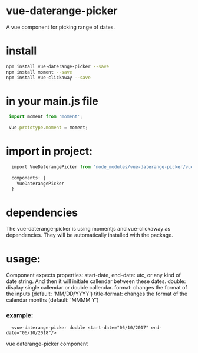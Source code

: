 # vue-daterange-picker

A vue component for picking range of dates.

# install
```bash
npm install vue-daterange-picker --save
npm install moment --save
npm install vue-clickaway --save
```

# in your main.js file
```javascript
 import moment from 'moment';
 
 Vue.prototype.moment = moment;
```

# import in project:
```javascript
  import VueDaterangePicker from 'node_modules/vue-daterange-picker/vue-daterange-picker';
  
  components: {
    VueDaterangePicker
  }
```

# dependencies
The vue-daterange-picker is using momentjs and vue-clickaway as dependencies.
They will be automatically installed with the package.

# usage:
Component expects properties:
start-date, end-date: utc, or any kind of date string.
And then it will initiate callendar between these dates.
double: display single callendar or double callendar.
format: changes the format of the inputs (default: 'MM/DD/YYYY')
title-format: changes the format of the calendar months (default: 'MMMM Y')

### example:
```!DOCTYPE html
  <vue-daterange-picker double start-date="06/10/2017" end-date="06/10/2018"/>
```
vue daterange-picker component
